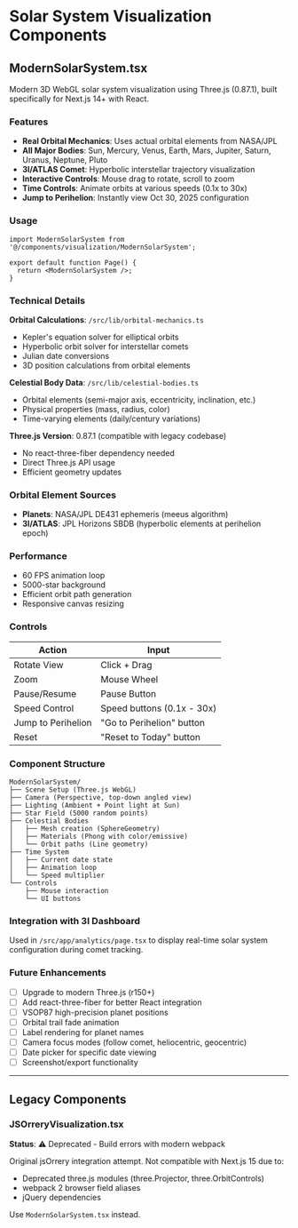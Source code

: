 # Solar System Visualization Components

## ModernSolarSystem.tsx

Modern 3D WebGL solar system visualization using Three.js (0.87.1), built specifically for Next.js 14+ with React.

### Features

- **Real Orbital Mechanics**: Uses actual orbital elements from NASA/JPL
- **All Major Bodies**: Sun, Mercury, Venus, Earth, Mars, Jupiter, Saturn, Uranus, Neptune, Pluto
- **3I/ATLAS Comet**: Hyperbolic interstellar trajectory visualization
- **Interactive Controls**: Mouse drag to rotate, scroll to zoom
- **Time Controls**: Animate orbits at various speeds (0.1x to 30x)
- **Jump to Perihelion**: Instantly view Oct 30, 2025 configuration

### Usage

```tsx
import ModernSolarSystem from '@/components/visualization/ModernSolarSystem';

export default function Page() {
  return <ModernSolarSystem />;
}
```

### Technical Details

**Orbital Calculations**: `/src/lib/orbital-mechanics.ts`
- Kepler's equation solver for elliptical orbits
- Hyperbolic orbit solver for interstellar comets
- Julian date conversions
- 3D position calculations from orbital elements

**Celestial Body Data**: `/src/lib/celestial-bodies.ts`
- Orbital elements (semi-major axis, eccentricity, inclination, etc.)
- Physical properties (mass, radius, color)
- Time-varying elements (daily/century variations)

**Three.js Version**: 0.87.1 (compatible with legacy codebase)
- No react-three-fiber dependency needed
- Direct Three.js API usage
- Efficient geometry updates

### Orbital Element Sources

- **Planets**: NASA/JPL DE431 ephemeris (meeus algorithm)
- **3I/ATLAS**: JPL Horizons SBDB (hyperbolic elements at perihelion epoch)

### Performance

- 60 FPS animation loop
- 5000-star background
- Efficient orbit path generation
- Responsive canvas resizing

### Controls

| Action | Input |
|--------|-------|
| Rotate View | Click + Drag |
| Zoom | Mouse Wheel |
| Pause/Resume | Pause Button |
| Speed Control | Speed buttons (0.1x - 30x) |
| Jump to Perihelion | "Go to Perihelion" button |
| Reset | "Reset to Today" button |

### Component Structure

```
ModernSolarSystem/
├── Scene Setup (Three.js WebGL)
├── Camera (Perspective, top-down angled view)
├── Lighting (Ambient + Point light at Sun)
├── Star Field (5000 random points)
├── Celestial Bodies
│   ├── Mesh creation (SphereGeometry)
│   ├── Materials (Phong with color/emissive)
│   └── Orbit paths (Line geometry)
├── Time System
│   ├── Current date state
│   ├── Animation loop
│   └── Speed multiplier
└── Controls
    ├── Mouse interaction
    └── UI buttons
```

### Integration with 3I Dashboard

Used in `/src/app/analytics/page.tsx` to display real-time solar system configuration during comet tracking.

### Future Enhancements

- [ ] Upgrade to modern Three.js (r150+)
- [ ] Add react-three-fiber for better React integration
- [ ] VSOP87 high-precision planet positions
- [ ] Orbital trail fade animation
- [ ] Label rendering for planet names
- [ ] Camera focus modes (follow comet, heliocentric, geocentric)
- [ ] Date picker for specific date viewing
- [ ] Screenshot/export functionality

---

## Legacy Components

### JSOrreryVisualization.tsx

**Status**: ⚠️ Deprecated - Build errors with modern webpack

Original jsOrrery integration attempt. Not compatible with Next.js 15 due to:
- Deprecated three.js modules (three.Projector, three.OrbitControls)
- webpack 2 browser field aliases
- jQuery dependencies

Use `ModernSolarSystem.tsx` instead.